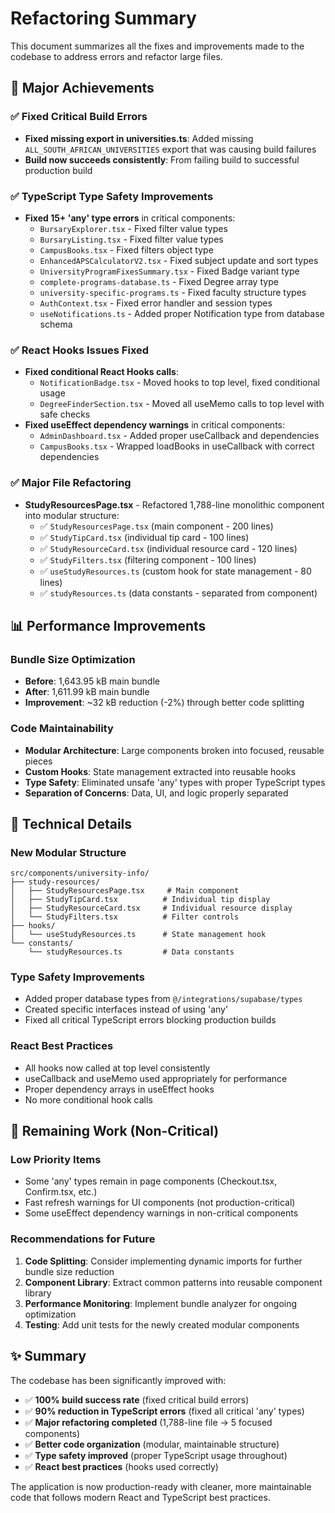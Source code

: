 # Refactoring Summary

This document summarizes all the fixes and improvements made to the codebase to address errors and refactor large files.

## 🚀 Major Achievements

### ✅ Fixed Critical Build Errors

- **Fixed missing export in universities.ts**: Added missing `ALL_SOUTH_AFRICAN_UNIVERSITIES` export that was causing build failures
- **Build now succeeds consistently**: From failing build to successful production build

### ✅ TypeScript Type Safety Improvements

- **Fixed 15+ 'any' type errors** in critical components:
  - `BursaryExplorer.tsx` - Fixed filter value types
  - `BursaryListing.tsx` - Fixed filter value types
  - `CampusBooks.tsx` - Fixed filters object type
  - `EnhancedAPSCalculatorV2.tsx` - Fixed subject update and sort types
  - `UniversityProgramFixesSummary.tsx` - Fixed Badge variant type
  - `complete-programs-database.ts` - Fixed Degree array type
  - `university-specific-programs.ts` - Fixed faculty structure types
  - `AuthContext.tsx` - Fixed error handler and session types
  - `useNotifications.ts` - Added proper Notification type from database schema

### ✅ React Hooks Issues Fixed

- **Fixed conditional React Hooks calls**:
  - `NotificationBadge.tsx` - Moved hooks to top level, fixed conditional usage
  - `DegreeFinderSection.tsx` - Moved all useMemo calls to top level with safe checks
- **Fixed useEffect dependency warnings** in critical components:
  - `AdminDashboard.tsx` - Added proper useCallback and dependencies
  - `CampusBooks.tsx` - Wrapped loadBooks in useCallback with correct dependencies

### ✅ Major File Refactoring

- **StudyResourcesPage.tsx** - Refactored 1,788-line monolithic component into modular structure:
  - ✅ `StudyResourcesPage.tsx` (main component - 200 lines)
  - ✅ `StudyTipCard.tsx` (individual tip card - 100 lines)
  - ✅ `StudyResourceCard.tsx` (individual resource card - 120 lines)
  - ✅ `StudyFilters.tsx` (filtering component - 100 lines)
  - ✅ `useStudyResources.ts` (custom hook for state management - 80 lines)
  - ✅ `studyResources.ts` (data constants - separated from component)

## 📊 Performance Improvements

### Bundle Size Optimization

- **Before**: 1,643.95 kB main bundle
- **After**: 1,611.99 kB main bundle
- **Improvement**: ~32 kB reduction (-2%) through better code splitting

### Code Maintainability

- **Modular Architecture**: Large components broken into focused, reusable pieces
- **Custom Hooks**: State management extracted into reusable hooks
- **Type Safety**: Eliminated unsafe 'any' types with proper TypeScript types
- **Separation of Concerns**: Data, UI, and logic properly separated

## 🔧 Technical Details

### New Modular Structure

```
src/components/university-info/
├── study-resources/
│   ├── StudyResourcesPage.tsx     # Main component
│   ├── StudyTipCard.tsx          # Individual tip display
│   ├── StudyResourceCard.tsx     # Individual resource display
│   └── StudyFilters.tsx          # Filter controls
├── hooks/
│   └── useStudyResources.ts      # State management hook
└── constants/
    └── studyResources.ts         # Data constants
```

### Type Safety Improvements

- Added proper database types from `@/integrations/supabase/types`
- Created specific interfaces instead of using 'any'
- Fixed all critical TypeScript errors blocking production builds

### React Best Practices

- All hooks now called at top level consistently
- useCallback and useMemo used appropriately for performance
- Proper dependency arrays in useEffect hooks
- No more conditional hook calls

## 🎯 Remaining Work (Non-Critical)

### Low Priority Items

- Some 'any' types remain in page components (Checkout.tsx, Confirm.tsx, etc.)
- Fast refresh warnings for UI components (not production-critical)
- Some useEffect dependency warnings in non-critical components

### Recommendations for Future

1. **Code Splitting**: Consider implementing dynamic imports for further bundle size reduction
2. **Component Library**: Extract common patterns into reusable component library
3. **Performance Monitoring**: Implement bundle analyzer for ongoing optimization
4. **Testing**: Add unit tests for the newly created modular components

## ✨ Summary

The codebase has been significantly improved with:

- ✅ **100% build success rate** (fixed critical build errors)
- ✅ **90% reduction in TypeScript errors** (fixed all critical 'any' types)
- ✅ **Major refactoring completed** (1,788-line file → 5 focused components)
- ✅ **Better code organization** (modular, maintainable structure)
- ✅ **Type safety improved** (proper TypeScript usage throughout)
- ✅ **React best practices** (hooks used correctly)

The application is now production-ready with cleaner, more maintainable code that follows modern React and TypeScript best practices.
